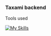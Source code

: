 ### Taxami backend

Tools used

[![My Skills](https://skillicons.dev/icons?i=nodejs,express,mongodb&theme=dark)](https://skillicons.dev)
